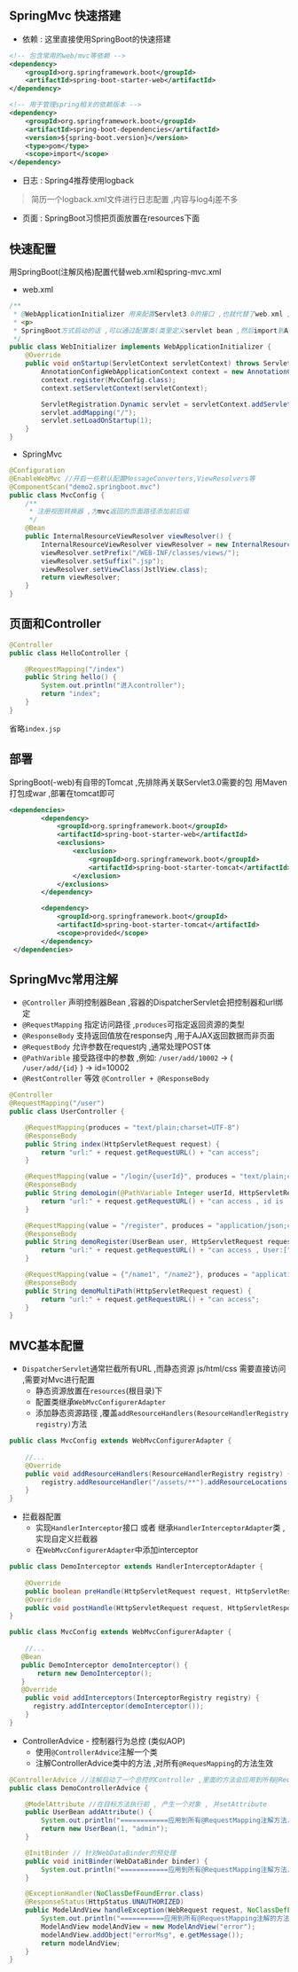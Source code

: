## SpringMvc 快速搭建

* 依赖 : 这里直接使用SpringBoot的快速搭建
```xml
<!-- 包含常用的web/mvc等依赖 -->
<dependency>
    <groupId>org.springframework.boot</groupId>
    <artifactId>spring-boot-starter-web</artifactId>
</dependency>
```
```xml
<!-- 用于管理spring相关的依赖版本 -->
<dependency>
    <groupId>org.springframework.boot</groupId>
    <artifactId>spring-boot-dependencies</artifactId>
    <version>${spring-boot.version}</version>
    <type>pom</type>
    <scope>import</scope>
</dependency>
```
* 日志 : Spring4推荐使用logback
> 简历一个logback.xml文件进行日志配置 ,内容与log4j差不多

* 页面 : SpringBoot习惯把页面放置在resources下面

## 快速配置
用SpringBoot(注解风格)配置代替web.xml和spring-mvc.xml

* web.xml
```java
/**
 * @WebApplicationInitializer 用来配置Servlet3.0的接口 ,也就代替了web.xml ,里面配置的内容和xml配置基本一致 ,部署在tomcat时容器会自动寻找并加载这个实现
 * <p>
 * SpringBoot方式启动的话 ,可以通过配置类(类里定义servlet bean ,然后import到Application)
 */
public class WebInitializer implements WebApplicationInitializer {
    @Override
    public void onStartup(ServletContext servletContext) throws ServletException {
        AnnotationConfigWebApplicationContext context = new AnnotationConfigWebApplicationContext();
        context.register(MvcConfig.class);
        context.setServletContext(servletContext);

        ServletRegistration.Dynamic servlet = servletContext.addServlet("dispatcher", new DispatcherServlet(context));
        servlet.addMapping("/");
        servlet.setLoadOnStartup(1);
    }
}
```
* SpringMvc
```java
@Configuration
@EnableWebMvc //开启一些默认配置MessageConverters,ViewResolvers等
@ComponentScan("demo2.springboot.mvc")
public class MvcConfig {
    /**
     * 注册视图转换器 ,为mvc返回的页面路径添加前后缀
     */
    @Bean
    public InternalResourceViewResolver viewResolver() {
        InternalResourceViewResolver viewResolver = new InternalResourceViewResolver();
        viewResolver.setPrefix("/WEB-INF/classes/views/");
        viewResolver.setSuffix(".jsp");
        viewResolver.setViewClass(JstlView.class);
        return viewResolver;
    }
}
```

## 页面和Controller
```java
@Controller
public class HelloController {

    @RequestMapping("/index")
    public String hello() {
        System.out.println("进入controller");
        return "index";
    }
}
```
省略`index.jsp`

## 部署
SpringBoot(-web)有自带的Tomcat ,先排除再关联Servlet3.0需要的包
用Maven打包成war ,部署在tomcat即可
```xml
<dependencies>
        <dependency>
            <groupId>org.springframework.boot</groupId>
            <artifactId>spring-boot-starter-web</artifactId>
            <exclusions>
                <exclusion>
                    <groupId>org.springframework.boot</groupId>
                    <artifactId>spring-boot-starter-tomcat</artifactId>
                </exclusion>
            </exclusions>
        </dependency>

        <dependency>
            <groupId>org.springframework.boot</groupId>
            <artifactId>spring-boot-starter-tomcat</artifactId>
            <scope>provided</scope>
        </dependency>
 </dependencies>
```

## SpringMvc常用注解
* `@Controller` 声明控制器Bean ,容器的DispatcherServlet会把控制器和url绑定
* `@RequestMapping` 指定访问路径 ,`produces`可指定返回资源的类型
* `@ResponseBody` 支持返回值放在response内 ,用于AJAX返回数据而非页面
* `@RequestBody` 允许参数在request内 ,通常处理POST体
* `@PathVarible` 接受路径中的参数 ,例如: `/user/add/10002` -> ( `/user/add/{id}` ) -> id=10002
* `@RestController` 等效 `@Controller + @ResponseBody`
```java
@Controller
@RequestMapping("/user")
public class UserController {

    @RequestMapping(produces = "text/plain;charset=UTF-8")
    @ResponseBody
    public String index(HttpServletRequest request) {
        return "url:" + request.getRequestURL() + "can access";
    }

    @RequestMapping(value = "/login/{userId}", produces = "text/plain;charset=UTF-8")
    @ResponseBody
    public String demoLogin(@PathVariable Integer userId, HttpServletRequest request) {
        return "url:" + request.getRequestURL() + "can access , id is :" + userId;
    }

    @RequestMapping(value = "/register", produces = "application/json;charset=UTF-8")
    @ResponseBody
    public String demoRegister(UserBean user, HttpServletRequest request) {
        return "url:" + request.getRequestURL() + "can access , User:[" + user.getId() + "," + user.getName() + "]";
    }

    @RequestMapping(value = {"/name1", "/name2"}, produces = "application/xml;charset=UTF-8")
    @ResponseBody
    public String demoMultiPath(HttpServletRequest request) {
        return "url:" + request.getRequestURL() + "can access";
    }
}
```

## MVC基本配置

* `DispatcherServlet`通常拦截所有URL ,而静态资源 js/html/css 需要直接访问 ,需要对Mvc进行配置
    * 静态资源放置在`resources`(根目录)下 
    * 配置类继承`WebMvcConfigurerAdapter`
    * 添加静态资源路径 ,覆盖`addResourceHandlers(ResourceHandlerRegistry registry)`方法

```java
public class MvcConfig extends WebMvcConfigurerAdapter {
    
    //...
    @Override
    public void addResourceHandlers(ResourceHandlerRegistry registry) {
        registry.addResourceHandler("/assets/**").addResourceLocations("classpath:/assets/");
    }
}
```

* 拦截器配置
    * 实现`HandlerInterceptor`接口 或者 继承`HandlerInterceptorAdapter`类 ,实现自定义拦截器
    * 在`WebMvcConfigurerAdapter`中添加interceptor
```java
public class DemoInterceptor extends HandlerInterceptorAdapter {
    
    @Override
    public boolean preHandle(HttpServletRequest request, HttpServletResponse response, Object handler) throws Exception { return true; }
    @Override
    public void postHandle(HttpServletRequest request, HttpServletResponse response, Object handler, ModelAndView modelAndView) throws Exception {}
}

public class MvcConfig extends WebMvcConfigurerAdapter {
   
    //...
   @Bean
   public DemoInterceptor demoInterceptor() {
       return new DemoInterceptor();
   }
   @Override
    public void addInterceptors(InterceptorRegistry registry) {
      registry.addInterceptor(demoInterceptor());
    }
}
```

* ControllerAdvice - 控制器行为总控 (类似AOP)
    * 使用`@ControllerAdvice`注解一个类
    * 注解ControllerAdvice类中的方法 ,对所有`@RequesMapping`的方法生效
```java
@ControllerAdvice //注解启动了一个总控的Controller ,里面的方法会应用到所有@RequestMapping方法 ,并根据注解的不同产生不同作用
public class DemoControllerAdvice {

    @ModelAttribute //在目标方法执行前 , 产生一个对象 , 并setAttribute
    public UserBean addAttribute() {
        System.out.println("============应用到所有@RequestMapping注解方法，在其执行之前把返回值放入Model");
        return new UserBean(1, "admin");
    }

    @InitBinder // 针对WebDataBinder的预处理
    public void initBinder(WebDataBinder binder) {
        System.out.println("============应用到所有@RequestMapping注解方法，在其执行之前初始化数据绑定器");
    }

    @ExceptionHandler(NoClassDefFoundError.class)
    @ResponseStatus(HttpStatus.UNAUTHORIZED)
    public ModelAndView handleException(WebRequest request, NoClassDefFoundError e) {
        System.out.println("===========应用到所有@RequestMapping注解的方法，在其抛出NoClassDefFoundError异常时执行");
        ModelAndView modelAndView = new ModelAndView("error");
        modelAndView.addObject("errorMsg", e.getMessage());
        return modelAndView;
    }
}
```
        